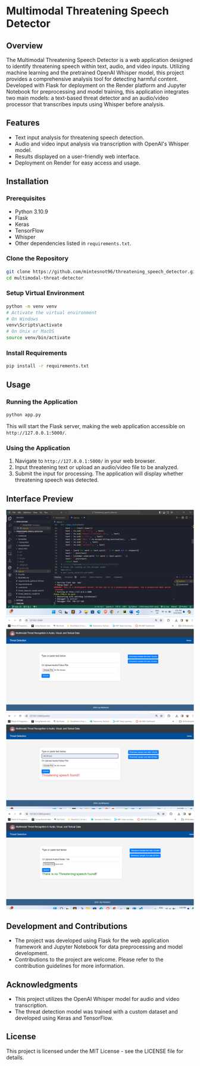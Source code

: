 
# Multimodal Threatening Speech Detector

## Overview
The Multimodal Threatening Speech Detector is a web application designed to identify threatening speech within text, audio, and video inputs. Utilizing machine learning and the pretrained OpenAI Whisper model, this project provides a comprehensive analysis tool for detecting harmful content. Developed with Flask for deployment on the Render platform and Jupyter Notebook for preprocessing and model training, this application integrates two main models: a text-based threat detector and an audio/video processor that transcribes inputs using Whisper before analysis.

## Features
- Text input analysis for threatening speech detection.
- Audio and video input analysis via transcription with OpenAI's Whisper model.
- Results displayed on a user-friendly web interface.
- Deployment on Render for easy access and usage.

## Installation

### Prerequisites
- Python 3.10.9
- Flask
- Keras
- TensorFlow
- Whisper
- Other dependencies listed in `requirements.txt`.

### Clone the Repository
```bash
git clone https://github.com/mintesnot96/threatening_speech_detector.git
cd multimodal-threat-detector
```

### Setup Virtual Environment
```bash
python -m venv venv
# Activate the virtual environment
# On Windows
venv\Scripts\activate
# On Unix or MacOS
source venv/bin/activate
```

### Install Requirements
```bash
pip install -r requirements.txt
```

## Usage

### Running the Application
```bash
python app.py
```
This will start the Flask server, making the web application accessible on `http://127.0.0.1:5000/`.

### Using the Application
1. Navigate to `http://127.0.0.1:5000/` in your web browser.
2. Input threatening text or upload an audio/video file to be analyzed.
3. Submit the input for processing. The application will display whether threatening speech was detected.

## Interface Preview
![Screenshot 1](screanshots/Code%20Screenshot%202024-02-25%20162143%20.png)
![Screenshot 2](screanshots/UI1%20Screenshot%202024-02-25%20162355.png)
![Screenshot 1](screanshots/UI%202%20Screenshot%202024-02-25%20162503.png)
![Screenshot 2](screanshots/UI%203%20Screenshot%202024-02-25%20162645.png)

## Development and Contributions
- The project was developed using Flask for the web application framework and Jupyter Notebook for data preprocessing and model development.
- Contributions to the project are welcome. Please refer to the contribution guidelines for more information.

## Acknowledgments
- This project utilizes the OpenAI Whisper model for audio and video transcription.
- The threat detection model was trained with a custom dataset and developed using Keras and TensorFlow.

## License
This project is licensed under the MIT License - see the LICENSE file for details.
